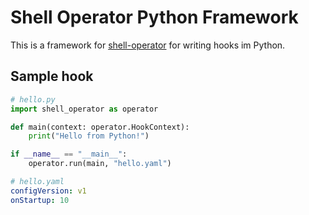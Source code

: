 # Shell Operator Python Framework

This is a framework for [shell-operator](https://github.com/flant/shell-operator) for writing hooks
im Python.

## Sample hook

```python
# hello.py
import shell_operator as operator

def main(context: operator.HookContext):
    print("Hello from Python!")

if __name__ == "__main__":
    operator.run(main, "hello.yaml")
```

```yaml
# hello.yaml
configVersion: v1
onStartup: 10
```
